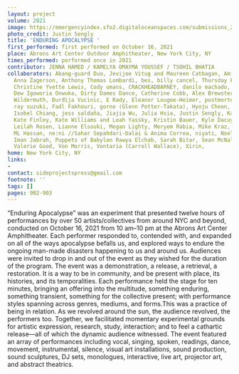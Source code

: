 ```yaml
---
layout: project
volume: 2021
image: https://emergencyindex.sfo2.digitaloceanspaces.com/submissions_2021/images_named/1665452376662__Enduring_Apocalypse--Jenna_Hamed__Kamelya_Omayma_Youssef__Tsohil_Bhatia.jpg
photo_credit: Justin Sengly
title: 'ENDURING APOCALYPSE '
first_performed: first performed on October 16, 2021
place: Abrons Art Center Outdoor Amphitheater, New York City, NY
times_performed: performed once in 2021
contributor: JENNA HAMED / KAMELYA OMAYMA YOUSSEF / TSOHIL BHATIA
collaborators: Abang-guard Duo, Jevijoe Vitug and Maureen Catbagan, Aminah Ibrahim,
  Anna Zagerson, Anthony Thomas Lombardi, bes, billy cancel, Thursday Fernworthy ,
  Christine Yvette Lewis, Cody umans, CRACKHEADBARNEY, danilo machado, Davidson Garrett,
  Dew Igoworia Onwuka, Dirty Dames Dance, Catherine Cobb, Alex Brewster, and Emmy
  Wildermuth, Đurđija Vucinic, E Rady, Eleanor Lougee-Heimer, postmortemdemon, evan
  ray suzuki, Fadl Fakhouri, gorno (Glenn Potter-Takata), Hyoju Cheon, Isabel McLaughlin,
  Isobel Chiang, jess saldaña, Jiajia Wu, Julia Hsia, Justin Sengly, Kaleem Hawa,
  Kate Finley, Kate Williams and Leah Yassky, Kristin Bauer, Kyle Dacuyan, Lara Atallah,
  Leilah Rosen, Lianne Elsouki, Megan Lighty, Meryem Rabia, Mike Kraz, Wendi Krasowitz,
  ML Hassan, ne:ni //Sahar Sepahdari-Dalai & Anima Correa, niyati, Noel Maghathe and
  Iman Jabrah, Puppets of Babylon Rawya Elchab, Sarah Bitar, Sean McNally, val c,
  Valerie Good, Von Morris, Vontaria (Carroll Wallace), Xirin,
home: New York City, NY
links:
-
contact: sideprojectspress@gmail.com
footnote: ''
tags: []
pages: 902-903
---
```

“Enduring Apocalypse” was an experiment that presented twelve hours of performances by over 50 artists/collectives from around NYC and beyond, conducted on October 16, 2021 from 10 am–10 pm at the Abrons Art Center Amphitheater. Each performer responded to, contended with, and expanded on all of the ways apocalypse befalls us, and explored ways to endure the ongoing man-made disasters happening to us and around us. Audiences were invited to drop in and out of the event as they wished for the duration of the program. The event was a demonstration, a release, a retrieval, a restoration. It is a way to be in community, and be present with place, its histories, and its temporalities. Each performance held the stage for ten minutes, bringing an offering into the multitude, something enduring, something transient, something for the collective present; with performance styles spanning across genres, mediums, and forms.This was a practice of being in relation. As we revolved around the sun, the audience revolved, the performers too. Together, we facilitated momentary experimental grounds for artistic expression, research, study, interaction; and to feel a cathartic release—all of which the dynamic audience witnessed. The event featured an array of performances including vocal, singing, spoken, readings, dance, movement, instrumental, silence, visual art installations, sound production, sound sculptures, DJ sets, monologues, interactive, live art, projector art, and abstract theatrics. 